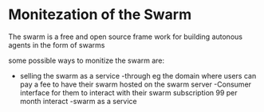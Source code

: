 Monitezation of the Swarm
=========================
The swarm is a free and open source frame  work for building autonous agents in the form of swarms 

some possible ways to monitize the swarm are:
 
 - selling the swarm as a service 
    -through eg the domain where users can pay a fee to have their swarm hosted on the swarm server
    -Consumer interface for them to interact with their swarm subscription 99 per month interact 
    -swarm as a service    


